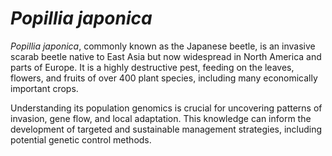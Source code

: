 # *Popillia japonica*
*Popillia japonica*, commonly known as the Japanese beetle, is an invasive scarab beetle native to East Asia but now widespread in North America and parts of Europe. It is a highly destructive pest, feeding on the leaves, flowers, and fruits of over 400 plant species, including many economically important crops.

Understanding its population genomics is crucial for uncovering patterns of invasion, gene flow, and local adaptation. This knowledge can inform the development of targeted and sustainable management strategies, including potential genetic control methods.
